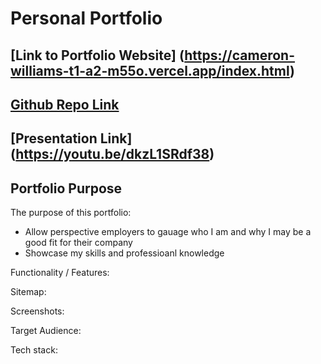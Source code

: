 # Personal Portfolio 

## [Link to Portfolio Website] (https://cameron-williams-t1-a2-m55o.vercel.app/index.html)
## [Github Repo Link](https://github.com/CameronWD/CameronWilliams_T1A2)
## [Presentation Link] (https://youtu.be/dkzL1SRdf38)

## Portfolio Purpose

The purpose of this portfolio:

* Allow perspective employers to gauage who I am and why I may be a good fit for their company
* Showcase my skills and professioanl knowledge

Functionality / Features:

Sitemap:

Screenshots:

Target Audience:

Tech stack: